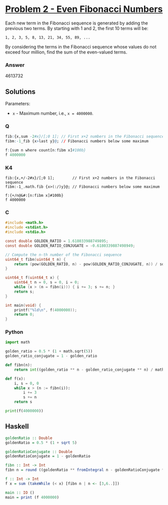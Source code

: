 
# [Problem 2 - Even Fibonacci Numbers](https://projecteuler.net/problem=2)

Each new term in the Fibonacci sequence is generated by adding the previous two terms. By starting with 1 and 2, the first 10 terms will be:

    1, 2, 3, 5, 8, 13, 21, 34, 55, 89, ...

By considering the terms in the Fibonacci sequence whose values do not exceed four million, find the sum of the even-valued terms.

### Answer

4613732

## Solutions

Parameters:
* `x` - Maximum number, i.e., `x = 4000000`.

### Q

```q
fib:{x,sum -2#x}/[;0 1]; // First x+2 numbers in the Fibonacci sequence
fibm:-1_fib {x>last y}@; // Fibonacci numbers below some maximum

f:{sum n where count[n:fibm x]#100b}
f 4000000
```

### K4

```k
fib:{x,+/-2#x}/[;0 1];        // First x+2 numbers in the Fibonacci sequence
fibm:-1_.math.fib {x>(:/)y}@; // Fibonacci numbers below some maximum

f:{+/n@&#:[n:fibm x]#100b}
f 4000000
```

### C

```c
#include <math.h>
#include <stdint.h>
#include <stdio.h>

const double GOLDEN_RATIO = 1.618033988749895;
const double GOLDEN_RATIO_CONJUGATE = -0.6180339887498949;

// Compute the n-th number of the Fibonacci sequence
uint64_t fibn(uint64_t n) {
    return (pow(GOLDEN_RATIO, n) - pow(GOLDEN_RATIO_CONJUGATE, n)) / sqrt(5);
}

uint64_t f(uint64_t x) {
    uint64_t n = 0, s = 0, i = 0;
    while (x > (n = fibn(i))) { i += 3; s += n; }
    return s;
}

int main(void) {
    printf("%ld\n", f(4000000)); 
    return 0; 
}
```

### Python

```python
import math

golden_ratio = 0.5 * (1 + math.sqrt(5))
golden_ratio_conjugate = 1 - golden_ratio

def fibn(n):
    return int((golden_ratio ** n - golden_ratio_conjugate ** n) / math.sqrt(5))

def f(x):
    i, s = 0, 0
    while x > (n := fibn(i)):
        i += 3
        s += n
    return s

print(f(4000000))
```

## Haskell

```haskell
goldenRatio :: Double
goldenRatio = 0.5 * (1 + sqrt 5)

goldenRatioConjugate :: Double
goldenRatioConjugate = 1 - goldenRatio

fibn :: Int -> Int
fibn n = round ((goldenRatio ** fromIntegral n - goldenRatioConjugate ** fromIntegral n) / sqrt 5)

f :: Int -> Int
f x = sum (takeWhile (< x) [fibn n | n <- [3,6..]])

main :: IO ()
main = print (f 4000000)
```
